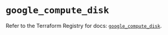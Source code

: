 # `google_compute_disk`

Refer to the Terraform Registry for docs: [`google_compute_disk`](https://registry.terraform.io/providers/hashicorp/google-beta/6.32.0/docs/resources/google_compute_disk).
